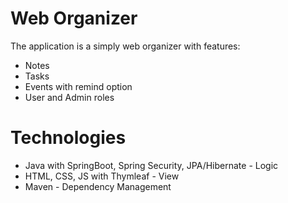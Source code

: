 # Web Organizer
The application is a simply web organizer with features:

- Notes
- Tasks
- Events with remind option
- User and Admin roles


# Technologies
- Java with SpringBoot, Spring Security, JPA/Hibernate - Logic
- HTML, CSS, JS with Thymleaf - View
- Maven - Dependency Management
